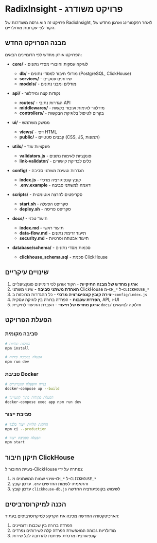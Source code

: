 # RadixInsight - פרויקט משודרג

פרויקט זה הוא גרסה משודרגת של RadixInsight, לאחר רפקטורינג וארגון מחדש של הקוד לפי עקרונות מודולריים.

## מבנה הפרויקט החדש

הפרויקט אורגן מחדש לפי הדומיינים הבאים:

- **core/** - לוגיקה עסקית וחיבורי מסדי נתונים
  - **db/** - מודולי חיבור למסדי נתונים (PostgreSQL, ClickHouse)
  - **services/** - שירותים עסקיים
  - **models/** - מודלים ומבני נתונים

- **api/** - נקודות קצה ומידלוור
  - **routes/** - הגדרות נתיבי API
  - **middlewares/** - מידלוור לאימות ועיבוד בקשות
  - **controllers/** - בקרים לטיפול בלוגיקת הבקשות

- **ui/** - ממשק משתמש
  - **views/** - דפי HTML
  - **public/** - קבצים סטטיים (CSS, JS, תמונות)

- **utils/** - פונקציות עזר
  - **validators.js** - פונקציות לאימות נתונים
  - **link-validator/** - כלים לבדיקת קישורים

- **config/** - הגדרות וטעינת משתני סביבה
  - **index.js** - קובץ קונפיגורציה מרכזי
  - **.env.example** - דוגמה למשתני סביבה

- **scripts/** - סקריפטים להרצה אוטומטית
  - **start.sh** - סקריפט הפעלה
  - **deploy.sh** - סקריפט פריסה

- **docs/** - תיעוד טכני
  - **index.md** - תיעוד ראשי
  - **data-flow.md** - תיעוד זרימת נתונים
  - **security.md** - תיעוד אבטחה ופרטיות

- **database/schema/** - סכמות מסדי נתונים
  - **clickhouse_schema.sql** - סכמת ClickHouse

## שינויים עיקריים

1. **ארגון מחדש של מבנה התיקיות** - הקוד אורגן לפי דומיינים פונקציונליים
2. **האחדת משתני סביבה** - שינוי משתני ClickHouse מ-`CH_*` ל-`CLICKHOUSE_*`
3. **יצירת קובץ קונפיגורציה מרכזי** - כל ההגדרות מרוכזות ב-`config/index.js`
4. **הפרדת שכבות** - הפרדה ברורה בין לוגיקה עסקית, API, ו-UI
5. **ארגון מחדש של תיעוד** - העברת התיעוד לתיקיית `docs/` וחלוקה לנושאים

## הפעלת הפרויקט

### סביבה מקומית

```bash
# התקנת תלויות
npm install

# הפעלה בסביבת פיתוח
npm run dev
```

### סביבת Docker

```bash
# בניית והפעלת קונטיינרים
docker-compose up --build

# הפעלת פקודות בתוך קונטיינר
docker-compose exec app npm run dev
```

### סביבת ייצור

```bash
# התקנת תלויות ייצור בלבד
npm ci --production

# הפעלה בסביבת ייצור
npm start
```

## תיקון חיבור ClickHouse

בעיית החיבור ל-ClickHouse נפתרה על ידי:
1. שינוי שמות המשתנים מ-`CH_*` ל-`CLICKHOUSE_*`
2. עדכון קובץ `.env` והתאמתו לשמות החדשים
3. עדכון קובץ `clickhouse-db.js` לשימוש בקונפיגורציה החדשה

## הכנה למיקרוסרביסים

הארכיטקטורה החדשה מכינה את הקרקע למיקרוסרביסים בעתיד:
1. הפרדה ברורה בין שכבות ודומיינים
2. מודולריות גבוהה המאפשרת הפרדה קלה לשירותים נפרדים
3. קונפיגורציה מרכזית שניתנת להרחבה לכל שירות
